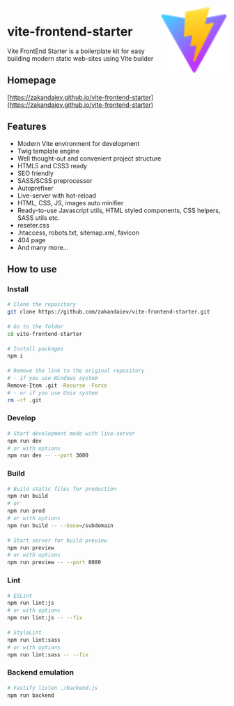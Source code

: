 <img width=150 align="right" src="https://raw.githubusercontent.com/zakandaiev/vite-frontend-starter/main/src/img/vite-logo.svg" alt="Vite Logo">

# vite-frontend-starter

Vite FrontEnd Starter is a boilerplate kit for easy building modern static web-sites using Vite builder

## Homepage
[https://zakandaiev.github.io/vite-frontend-starter](https://zakandaiev.github.io/vite-frontend-starter)

## Features
* Modern Vite environment for development
* Twig template engine
* Well thought-out and convenient project structure
* HTML5 and CSS3 ready
* SEO friendly
* SASS/SCSS preprocessor
* Autoprefixer
* Live-server with hot-reload
* HTML, CSS, JS, images auto minifier
* Ready-to-use Javascript utils, HTML styled components, CSS helpers, SASS utils etc.
* reseter.css
* .htaccess, robots.txt, sitemap.xml, favicon
* 404 page
* And many more...

## How to use

### Install

``` bash
# Clone the repository
git clone https://github.com/zakandaiev/vite-frontend-starter.git

# Go to the folder
cd vite-frontend-starter

# Install packages
npm i

# Remove the link to the original repository
# - if you use Windows system
Remove-Item .git -Recurse -Force
# - or if you use Unix system
rm -rf .git
```

### Develop

``` bash
# Start development mode with live-server
npm run dev
# or with options
npm run dev -- --port 3000
```

### Build

``` bash
# Build static files for production
npm run build
# or
npm run prod
# or with options
npm run build -- --base=/subdomain

# Start server for build preview
npm run preview
# or with options
npm run preview -- --port 8080
```

### Lint

``` bash
# ESLint
npm run lint:js
# or with options
npm run lint:js -- --fix

# StyleLint
npm run lint:sass
# or with options
npm run lint:sass -- --fix
```

### Backend emulation

``` bash
# Fastify listen ./backend.js
npm run backend
```
